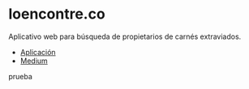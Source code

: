 # loencontre.co
Aplicativo web para búsqueda de propietarios de carnés extraviados. 

- [Aplicación](http://loencontre.co/)
- [Medium](https://medium.com/@entregascontinuas)

prueba
